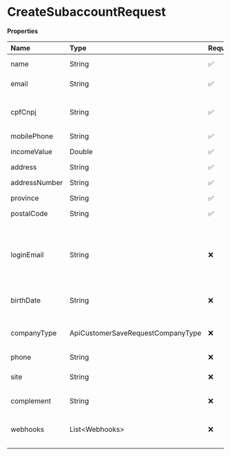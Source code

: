 # CreateSubaccountRequest

**Properties**

| Name          | Type                              | Required | Description                                                                    |
| :------------ | :-------------------------------- | :------- | :----------------------------------------------------------------------------- |
| name          | String                            | ✅       | Subaccount name                                                                |
| email         | String                            | ✅       | Subaccount email                                                               |
| cpfCnpj       | String                            | ✅       | CPF or CNPJ of the subaccount owner                                            |
| mobilePhone   | String                            | ✅       | Cellphone                                                                      |
| incomeValue   | Double                            | ✅       | Billing/Monthly income                                                         |
| address       | String                            | ✅       | Public place                                                                   |
| addressNumber | String                            | ✅       | Address number                                                                 |
| province      | String                            | ✅       | Neighborhood                                                                   |
| postalCode    | String                            | ✅       | Address zip code                                                               |
| loginEmail    | String                            | ❌       | Email for subaccount login, if not provided, the subaccount email will be used |
| birthDate     | String                            | ❌       | Date of birth (only for Individuals)                                           |
| companyType   | ApiCustomerSaveRequestCompanyType | ❌       | Type of company (only when Legal Entity)                                       |
| phone         | String                            | ❌       | Telephone                                                                      |
| site          | String                            | ❌       | Url reffered to the subaccount                                                 |
| complement    | String                            | ❌       | Address complement                                                             |
| webhooks      | List\<Webhooks\>                  | ❌       | Array with desired Webhooks settings                                           |

<!-- This file was generated by liblab | https://liblab.com/ -->
